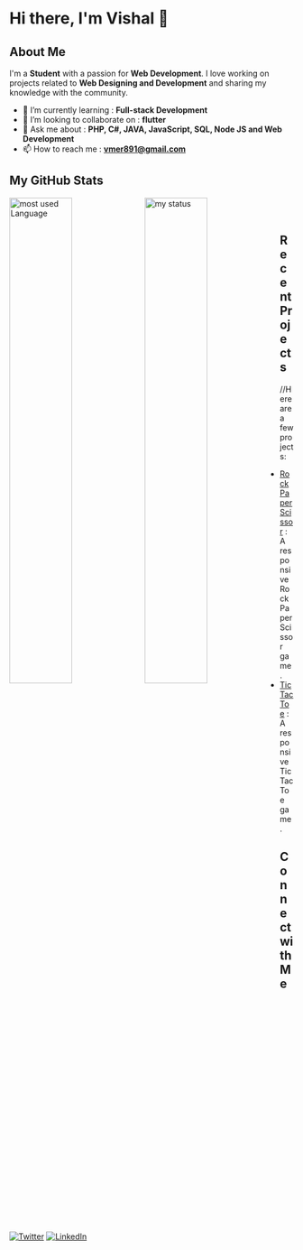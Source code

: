 # Hi there, I'm Vishal 👋


## About Me

I'm a **Student** with a passion for **Web Development**. I love working on projects related to **Web Designing and Development** and sharing my knowledge with the community.

- 🌱 I’m currently learning : **Full-stack Development**
- 👯 I’m looking to collaborate on : **flutter**
- 💬 Ask me about : **PHP, C#, JAVA, JavaScript, SQL, Node JS and Web Development**
- 📫 How to reach me : **vmer891@gmail.com**

## My GitHub Stats


<p>
<img alt="most used Language " align="left" width="47%" src="https://github-readme-stats.vercel.app/api/top-langs/?username=vishalmer&show_icons=true&theme=dark&layout=compact"/>
</p>
<p><img alt="my status" align="left" width="47%" src="https://github-readme-stats.vercel.app/api?username=vishalmer&show_icons=true&theme=dark" /></p>
<br>
<br>

## Recent Projects

//Here are a few projects:

- [Rock Paper Scissor](https://github.com/VishalMer/Projects/tree/main/Rock%20Paper%20Scissor) : A responsive Rock Paper Scissor game.
- [Tic Tac Toe](https://github.com/VishalMer/Projects/tree/main/Tic%20Tac%20Toe) : A responsive Tic Tac Toe game.

## Connect with Me

[![Twitter](https://img.shields.io/badge/Twitter-Profile-blue)](https://twitter.com/itz_mer_)
[![LinkedIn](https://img.shields.io/badge/LinkedIn-Profile-blue)](https://www.linkedin.com/in/vishal-mer)

